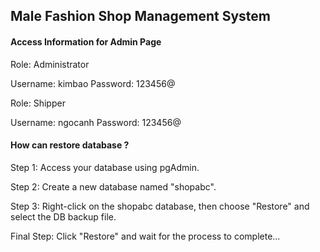 <h2>Male Fashion Shop Management System</h2>
<h4>Access Information for Admin Page</h4>
Role: Administrator

Username: kimbao
Password: 123456@

Role: Shipper

Username: ngocanh
Password: 123456@

<h4>How can restore database ?</h4>

Step 1: Access your database using pgAdmin.

Step 2: Create a new database named "shopabc".

Step 3: Right-click on the shopabc database, then choose "Restore" and select the DB backup file.

Final Step: Click "Restore" and wait for the process to complete...
